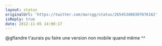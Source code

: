 ```yaml
---
layout: status
originalUrl: 'https://twitter.com/marcgg/status/265453486307676162'
isReply: true
date: 2012-11-05 14:00:17
---
```


@gflandre t'aurais pu faire une version non mobile quand même ^^

